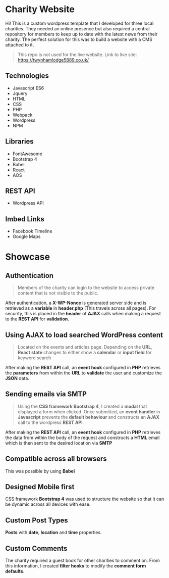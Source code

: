 # Charity Website

Hi! This is a custom wordpress template that I developed for three local charities. They needed an online presence but also required a central repository for members to keep up to date with the latest news from their charity. The perfect solution for this was to build a website with a CMS attached to it. 

>This repo is not used for the live website. 
Link to live site: https://twynhamlodge5889.co.uk/

## Technologies

 - Javascript ES6
 - Jquery
 - HTML
 - CSS
 - PHP
 - Webpack
 - Wordpress
 - NPM

## Libraries

 - FontAwesome
 - Bootstrap 4
 - Babel
 - React
 - AOS

## REST API

 - Wordpress API
 
 
## Imbed Links
 - Facebook Timeline
 - Google Maps

# Showcase
## **Authentication**

> Members of the charity can login to the website to access private
> content that is not visible to the public.

After authentication, a **X-WP-Nonce** is generated server side and is retrieved as a **variable** in **header.php** (This travels across all pages). For security, this is placed in the **header** of **AJAX** calls when making a request to the **REST API** for **validation**.

## Using **AJAX** to load searched WordPress content

> Located on the events and articles page. Depending on the **URL**, **React** **state** changes to either show a **calendar** or **input field** for keyword search

After making the **REST API** call, an **event hook** configured in **PHP** retrieves the **parameters** from within the **URL** to **validate** the user and customize the **JSON** data.

## **Sending emails via SMTP**

> Using the **CSS framework Bootstrap 4**, I created a **modal** that
> displayed a form when clicked. Once submitted, an **event handler** in
> **Javascript** prevents the **default behaviour** and constructs an **AJAX** call to the wordpress **REST API**.

After making the **REST API** call, an **event hook** configured in **PHP** retrieves the data from within the body of the request and constructs a **HTML** email which is then sent to the desired location via **SMTP**

## **Compatible across all browsers**
This was possible by using **Babel**
## **Designed Mobile first**
CSS framework **Bootstrap 4** was used to structure the website so that it can be dynamic across all devices with ease.
## **Custom Post Types**
**Posts** with **date**, **location** and **time** properties.

## **Custom Comments**
The charity required a guest book for other charities to comment on. From this information, I created **filter hooks** to modify the **comment form defaults**.
